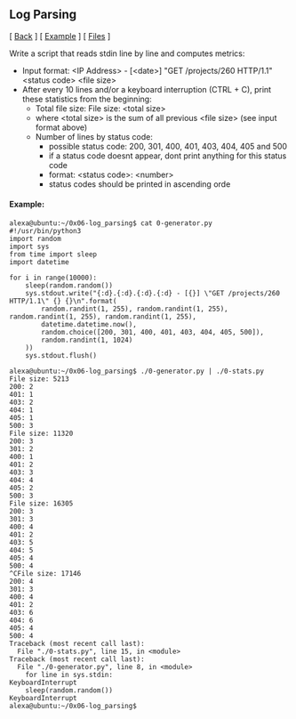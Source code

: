 ## Log Parsing
\[ [Back](../../..#readme) \]
\[ [Example](#Example) \]
\[ [Files](#Files) \]

Write a script that reads stdin line by line and computes metrics:
- Input format: \<IP Address\> - \[\<date\>] "GET /projects/260 HTTP/1.1" \<status code\> \<file size\>
- After every 10 lines and/or a keyboard interruption (CTRL + C), print these statistics from the beginning:
  - Total file size: File size: \<total size\>
  - where \<total size\> is the sum of all previous \<file size\> (see input format above)
  - Number of lines by status code:
    - possible status code: 200, 301, 400, 401, 403, 404, 405 and 500
    - if a status code doesnt appear, dont print anything for this status code
    - format: \<status code\>: \<number\>
    - status codes should be printed in ascending orde

#### Example:
```
alexa@ubuntu:~/0x06-log_parsing$ cat 0-generator.py
#!/usr/bin/python3
import random
import sys
from time import sleep
import datetime

for i in range(10000):
    sleep(random.random())
    sys.stdout.write("{:d}.{:d}.{:d}.{:d} - [{}] \"GET /projects/260 HTTP/1.1\" {} {}\n".format(
        random.randint(1, 255), random.randint(1, 255), random.randint(1, 255), random.randint(1, 255),
        datetime.datetime.now(),
        random.choice([200, 301, 400, 401, 403, 404, 405, 500]),
        random.randint(1, 1024)
    ))
    sys.stdout.flush()

alexa@ubuntu:~/0x06-log_parsing$ ./0-generator.py | ./0-stats.py 
File size: 5213
200: 2
401: 1
403: 2
404: 1
405: 1
500: 3
File size: 11320
200: 3
301: 2
400: 1
401: 2
403: 3
404: 4
405: 2
500: 3
File size: 16305
200: 3
301: 3
400: 4
401: 2
403: 5
404: 5
405: 4
500: 4
^CFile size: 17146
200: 4
301: 3
400: 4
401: 2
403: 6
404: 6
405: 4
500: 4
Traceback (most recent call last):
  File "./0-stats.py", line 15, in <module>
Traceback (most recent call last):
  File "./0-generator.py", line 8, in <module>
    for line in sys.stdin:
KeyboardInterrupt
    sleep(random.random())
KeyboardInterrupt
alexa@ubuntu:~/0x06-log_parsing$ 
```
